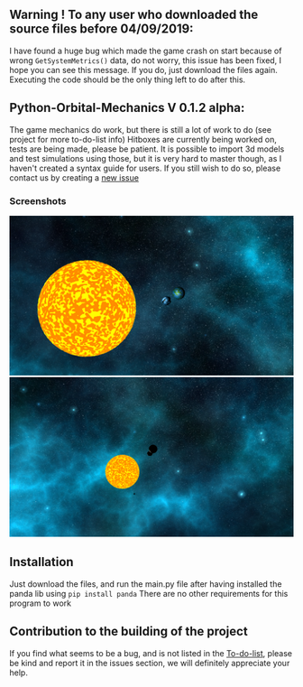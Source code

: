 ## Warning ! To any user who downloaded the source files before 04/09/2019:
I have found a huge bug which made the game crash on start because of wrong `GetSystemMetrics()` data, do not worry, this issue has been fixed, I hope you can see this message. If you do, just download the files again. Executing the code should be the only thing left to do after this.

## Python-Orbital-Mechanics V 0.1.2 alpha: 
The game mechanics do work, but there is still a lot of work to do (see project for more to-do-list info)
Hitboxes are currently being worked on, tests are being made, please be patient. It is possible to import 3d models and test simulations using those, but it is very hard to master though, as I haven't created a syntax guide for users. If you still wish to do so, please contact us by creating a [new issue](https://github.com/the-fancy-corporation/The-PyOS-Project/issues/new/choose)
### Screenshots
![here is the current scenery](/Screenshots/Scrnshot_1.png)
![Some other cool shots](/Screenshots/Scrnshot_2.png)

## Installation
Just download the files, and run the main.py file after having installed the panda lib using `pip install panda`
There are no other requirements for this program to work

## Contribution to the building of the project
If you find what seems to be a bug, and is not listed in the [To-do-list](https://github.com/the-fancy-corporation/The-PyOS-Project/projects/1), please be kind and report it in the issues section, we will definitely appreciate your help.
